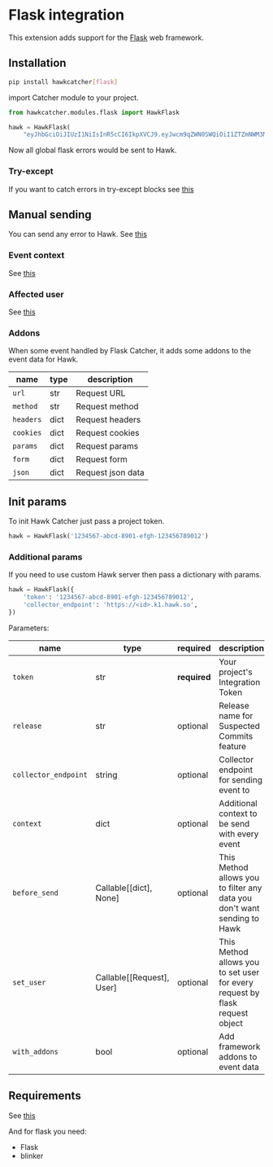 # Flask integration

This extension adds support for the [Flask](http://flask.pocoo.org/) web framework.

## Installation

```bash
pip install hawkcatcher[flask]
```

import Catcher module to your project.

```python
from hawkcatcher.modules.flask import HawkFlask
```

```python
hawk = HawkFlask(
    "eyJhbGciOiJIUzI1NiIsInR5cCI6IkpXVCJ9.eyJwcm9qZWN0SWQiOiI1ZTZmNWM3NzAzOWI0MDAwMjNmZDViODAiLCJpYXQiOjE1ODQzNTY0NzF9.t-5Gelx3MgHVBrxTsoMyPQAdQ6ufVbPsts9zZLW3gM8")
```

Now all global flask errors would be sent to Hawk.

### Try-except

If you want to catch errors in try-except blocks see [this](../README.md#try-except)

## Manual sending

You can send any error to Hawk. See [this](../README.md#manual-sending)

### Event context

See [this](../README.md#event-context)

### Affected user

See [this](../README.md#affected-user)

### Addons

When some event handled by Flask Catcher, it adds some addons to the event data for Hawk.

| name      | type | description       |
| --------- | ---- | ----------------- |
| `url`     | str  | Request URL       |
| `method`  | str  | Request method    |
| `headers` | dict | Request headers   |
| `cookies` | dict | Request cookies   |
| `params`  | dict | Request params    |
| `form`    | dict | Request form      |
| `json`    | dict | Request json data |

## Init params

To init Hawk Catcher just pass a project token.

```python
hawk = HawkFlask('1234567-abcd-8901-efgh-123456789012')
```

### Additional params

If you need to use custom Hawk server then pass a dictionary with params.

```python
hawk = HawkFlask({
    'token': '1234567-abcd-8901-efgh-123456789012',
    'collector_endpoint': 'https://<id>.k1.hawk.so',
})
```

Parameters:

| name                 | type                      | required     | description                                                                  |
| -------------------- | ------------------------- | ------------ | ---------------------------------------------------------------------------- |
| `token`              | str                       | **required** | Your project's Integration Token                                             |
| `release`            | str                       | optional     | Release name for Suspected Commits feature                                   |
| `collector_endpoint` | string                    | optional     | Collector endpoint for sending event to                                      |
| `context`            | dict                      | optional     | Additional context to be send with every event                               |
| `before_send`        | Callable[[dict], None]    | optional     | This Method allows you to filter any data you don't want sending to Hawk     |
| `set_user`           | Callable[[Request], User] | optional     | This Method allows you to set user for every request by flask request object |
| `with_addons`        | bool                      | optional     | Add framework addons to event data                                           |

## Requirements

See [this](../README.md#requirements)

And for flask you need:

- Flask
- blinker
